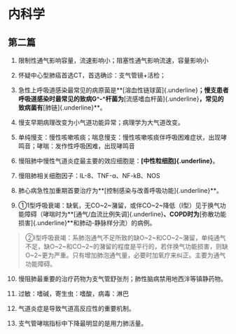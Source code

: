 ﻿内科学
======

第二篇
------

1.  限制性通气影响容量，流速影响小；阻塞性通气影响流速，容量影响小

2.  怀疑中心型肺癌首选CT，首选确诊：支气管镜+活检；

3.  急性上呼吸道感染最常见的病原菌是**[溶血性链球菌]{.underline}**；慢支患者呼吸道感染时最常见的致病G^-^杆菌为**[流感嗜血杆菌]{.underline}**，常见的致病菌有**[肺链]{.underline}**。

4.  慢支早期病理改变为小气道功能异常；病理学为大气道改变。

5.  单纯慢支：慢性咳嗽咳痰；喘息慢支：慢性咳嗽咳痰伴呼吸困难症状，出现哮鸣音；哮喘：发作性呼吸困难，出现哮鸣音

6.  慢阻肺中慢性气道炎症最主要的效应细胞是：**[中性粒细胞]{.underline}**。

7.  慢阻肺相关细胞因子：IL-8、TNF-α、NF-kB、NOS

8.  肺心病急性加重期首要治疗为**[控制感染与改善呼吸功能]{.underline}**。

9.  ①1型呼吸衰竭：缺氧，无CO~2~潴留，或伴CO~2~降低（I型）见于换气功能障碍（哮喘时为**[通气/血流比例失调]{.underline}**、COPD时为**[弥散功能损害]{.underline}**和肺动-静脉样分流）的病例。

> ②l型呼吸衰竭：系肺泡通气不足所致的缺O~2~和CO~2~潴留，单纯通气不足，缺O~2~和CO~2~的潴留的程度是平行的，若伴换气功能损害，则缺O~2~更为严重。只有增加肺泡通气量，必要时加氧疗来纠正。主要为通气功能障碍。

10. 慢阻肺最重要的治疗药物为支气管舒张剂；肺性脑病禁用地西泮等镇静药物。

11. 过敏：嗜碱，寄生虫：嗜酸，病毒：淋巴

12. 气道炎症是导致气道高反应性的重要机制。

13. 支气管哮喘指标中下降最明显的是用力肺活量。
